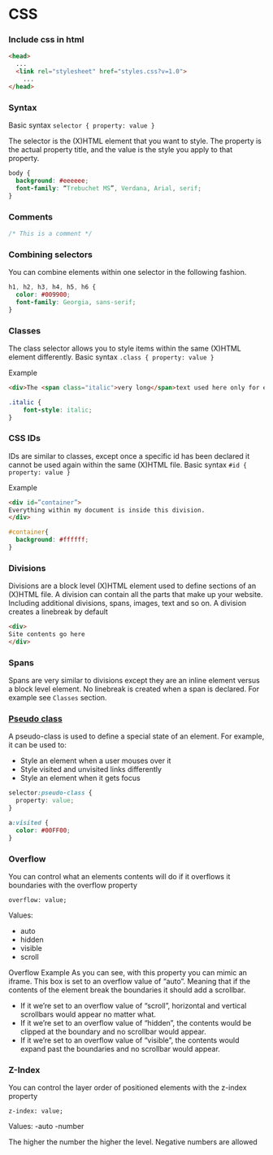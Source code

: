 # CSS

### Include css in html
```html
<head>
  ...
  <link rel="stylesheet" href="styles.css?v=1.0">
    ...
</head>
```

### Syntax 
Basic syntax `selector { property: value }`

The selector is the (X)HTML element that you want to style. The property is the actual property title, and the value is the style you apply to that property.

```css
body {
  background: #eeeeee;
  font-family: “Trebuchet MS”, Verdana, Arial, serif;
}
```

### Comments
```css
/* This is a comment */
```

### Combining selectors
You can combine elements within one selector in the following fashion.

```css
h1, h2, h3, h4, h5, h6 {
  color: #009900;
  font-family: Georgia, sans-serif;
}
```

### Classes
The class selector allows you to style items within the same (X)HTML element differently.
Basic syntax `.class { property: value }`

Example
```html
<div>The <span class="italic">very long</span>text used here only for example.</div>
```

```css
.italic {
    font-style: italic;
}
```

### CSS IDs

IDs are similar to classes, except once a specific id has been declared it cannot be used again within the same (X)HTML file.
Basic syntax `#id { property: value }`

Example
```html
<div id=”container”>
Everything within my document is inside this division.
</div>
```
```css
#container{
  background: #ffffff;
}
```

### Divisions
Divisions are a block level (X)HTML element used to define sections of an (X)HTML file. A division can contain all the parts that make up your website. Including additional divisions, spans, images, text and so on.  A division creates a linebreak by default
```html
<div>
Site contents go here
</div>
```
### Spans
Spans are very similar to divisions except they are an inline element versus a block level element. No linebreak is created when a span is declared. For example see `Classes` section.

### [Pseudo class](https://www.w3schools.com/css/css_pseudo_classes.asp)
A pseudo-class is used to define a special state of an element.
For example, it can be used to:
- Style an element when a user mouses over it
- Style visited and unvisited links differently
- Style an element when it gets focus

```css
selector:pseudo-class {
  property: value;
}
```
```css
a:visited {
  color: #00FF00;
}
```

### Overflow
You can control what an elements contents will do if it overflows it boundaries with the overflow property

`overflow: value;`

Values:
- auto
- hidden
- visible
- scroll

Overflow Example
As you can see, with this property you can mimic an iframe. This box is set to an overflow value of “auto”. Meaning that if the contents of the element break the boundaries it should add a scrollbar.

- If it we’re set to an overflow value of “scroll”, horizontal and vertical scrollbars would appear no matter what.
- If it we’re set to an overflow value of “hidden”, the contents would be clipped at the boundary and no scrollbar would appear.
- If it we’re set to an overflow value of “visible”, the contents would expand past the boundaries and no scrollbar would appear.

### Z-Index
You can control the layer order of positioned elements with the z-index property

`z-index: value;`

Values:
-auto
-number

The higher the number the higher the level. Negative numbers are allowed